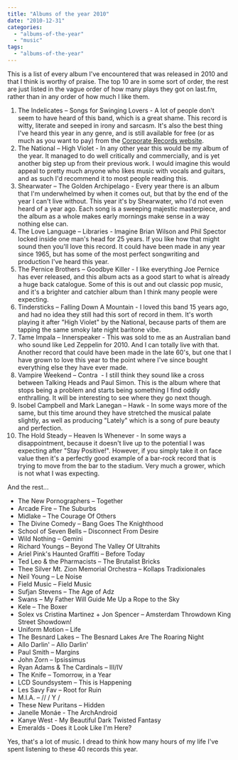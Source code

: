 ```yaml
---
title: "Albums of the year 2010"
date: "2010-12-31"
categories: 
  - "albums-of-the-year"
  - "music"
tags: 
  - "albums-of-the-year"
---
```


This is a list of every album I've encountered that was released in 2010 and that I think is worthy of praise. The top 10 are in some sort of order, the rest are just listed in the vague order of how many plays they got on last.fm, rather than in any order of how much I like them.

1. The Indelicates – Songs for Swinging Lovers - A lot of people don't seem to have heard of this band, which is a great shame. This record is witty, literate and seeped in irony and sarcasm. It's also the best thing I've heard this year in any genre, and is still available for free (or as much as you want to pay) from the [Corporate Records website](http://corporaterecords.co.uk/artists/The+Indelicates/Songs+For+Swinging+Lovers/).
2. The National – High Violet - In any other year this would be my album of the year. It managed to do well critically and commercially, and is yet another big step up from their previous work. I would imagine this would appeal to pretty much anyone who likes music with vocals and guitars, and as such I'd recommend it to most people reading this.
3. Shearwater – The Golden Archipelago - Every year there is an album that I'm underwhelmed by when it comes out, but that by the end of the year I can't live without. This year it's by Shearwater, who I'd not even heard of a year ago. Each song is a sweeping majestic masterpiece, and the album as a whole makes early mornings make sense in a way nothing else can.
4. The Love Language – Libraries - Imagine Brian Wilson and Phil Spector locked inside one man's head for 25 years. If you like how that might sound then you'll love this record. It could have been made in any year since 1965, but has some of the most perfect songwriting and production I've heard this year.
5. The Pernice Brothers – Goodbye Killer - I like everything Joe Pernice has ever released, and this album acts as a good start to what is already a huge back catalogue. Some of this is out and out classic pop music, and it's a brighter and catchier album than I think many people were expecting.
6. Tindersticks – Falling Down A Mountain - I loved this band 15 years ago, and had no idea they still had this sort of record in them. It's worth playing it after "High Violet" by the National, because parts of them are tapping the same smoky late night baritone vibe.
7. Tame Impala – Innerspeaker - This was sold to me as an Australian band who sound like Led Zeppelin for 2010. And I can totally live with that. Another record that could have been made in the late 60's, but one that I have grown to love this year to the point where I've since bought everything else they have ever made.
8. Vampire Weekend – Contra  - I still think they sound like a cross between Talking Heads and Paul Simon. This is the album where that stops being a problem and starts being something I find oddly enthralling. It will be interesting to see where they go next though.
9. Isobel Campbell and Mark Lanegan – Hawk - In some ways more of the same, but this time around they have stretched the musical palate slightly, as well as producing "Lately" which is a song of pure beauty and perfection.
10. The Hold Steady – Heaven Is Whenever - In some ways a disappointment, because it doesn't live up to the potential I was expecting after "Stay Positive!". However, if you simply take it on face value then it's a perfectly good example of a bar-rock record that is trying to move from the bar to the stadium. Very much a grower, which is not what I was expecting.

And the rest...

- The New Pornographers – Together
- Arcade Fire – The Suburbs
- Midlake – The Courage Of Others
- The Divine Comedy – Bang Goes The Knighthood
- School of Seven Bells – Disconnect From Desire
- Wild Nothing – Gemini
- Richard Youngs – Beyond The Valley Of Ultrahits
- Ariel Pink's Haunted Graffiti – Before Today
- Ted Leo & the Pharmacists – The Brutalist Bricks
- Thee Silver Mt. Zion Memorial Orchestra – Kollaps Tradixionales
- Neil Young – Le Noise
- Field Music – Field Music
- Sufjan Stevens – The Age of Adz
- Swans – My Father Will Guide Me Up a Rope to the Sky
- Kele – The Boxer
- Solex vs Cristina Martinez + Jon Spencer – Amsterdam Throwdown King Street Showdown!
- Uniform Motion – Life
- The Besnard Lakes – The Besnard Lakes Are The Roaring Night
- Allo Darlin' – Allo Darlin'
- Paul Smith – Margins
- John Zorn – Ipsissimus
- Ryan Adams & The Cardinals – III/IV
- The Knife – Tomorrow, in a Year
- LCD Soundsystem – This is Happening
- Les Savy Fav – Root for Ruin
- M.I.A. – // / Y /
- These New Puritans – Hidden
- Janelle Monáe - The ArchAndroid
- Kanye West - My Beautiful Dark Twisted Fantasy
- Emeralds - Does it Look Like I'm Here?

Yes, that's a lot of music. I dread to think how many hours of my life I've spent listening to these 40 records this year.
